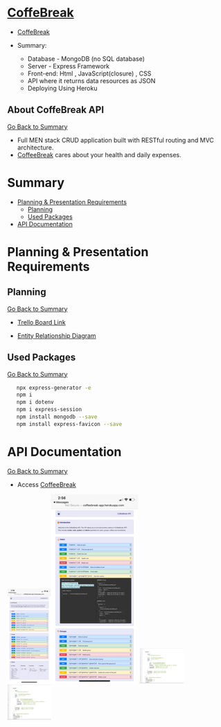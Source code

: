 <h1><a href="http://coffeebreak-app.herokuapp.com/api/">CoffeBreak</a></h1>

* [CoffeBreak](http://coffeebreak-app.herokuapp.com/api/)

* Summary:
  * Database - MongoDB (no SQL database)
  * Server - Express Framework
  * Front-end: Html , JavaScript(closure) , CSS
  * API where it returns data resources as JSON
  * Deploying Using Heroku

<h2 id='fun'>About CoffeBreak API</h2>

[Go Back to Summary](#summary)

* Full MEN stack CRUD application built with RESTful routing and MVC architecture. 
* [CoffeeBreak](http://coffeebreak-app.herokuapp.com/api/) cares about your health and daily expenses. 

<h1 id='summary'>Summary</h1>

* [Planning & Presentation Requirements](#planning-presentation)
  * [Planning](#planning)
  * [Used Packages](#used)
* [API Documentation](#getting)

<h1 id='planning-presentation'>Planning & Presentation Requirements</h1>

<h2 id='planning'>Planning</h2>

[Go Back to Summary](#summary)

* [Trello Board Link](https://trello.com/b/HGKwdj6Q)

* [Entity Relationship Diagram](https://www.lucidchart.com/invitations/accept/5cb05182-22e4-445b-9804-dcfeec2e2d38)

<h2 id='used'>Used Packages</h2>

[Go Back to Summary](#summary)

   ```Bash
      npx express-generator -e
      npm i
      npm i dotenv
      npm i express-session
      npm install mongodb --save
      npm install express-favicon --save
   ```

<h1 id='gettting'>API Documentation</h1>

[Go Back to Summary](#summary)

* Access [CoffeeBreak](http://coffeebreak-app.herokuapp.com/api/)


<img width="20%" height="40%" alt="Getting Started" src="./public/images/IMG_5483.png"><img width="40%" height="50%" alt="Getting Started" src="./public/images/IMG_5484.png">
<img width="20%" height="40%" alt="Getting Started" src="./public/images/Screen Shot 2020-03-26 at 6.05.52 PM.png"><img width="20%" height="40%" alt="Getting Started" src="./public/images/Screen Shot 2020-03-26 at 6.05.52 PM.png">
